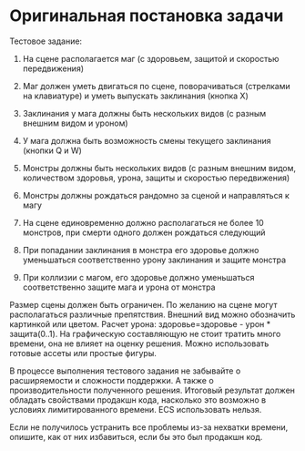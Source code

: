 # Оригинальная постановка задачи

Тестовое задание:

1. На сцене располагается маг (с здоровьем, защитой и скоростью передвижения)
2. Маг должен уметь двигаться по сцене, поворачиваться (стрелками на клавиатуре) и уметь выпускать заклинания (кнопка X)
3. Заклинания у мага должны быть нескольких видов (с разным внешним видом и уроном)
4. У мага должна быть возможность смены текущего заклинания (кнопки Q и W)


1. Монстры должны быть нескольких видов (с разным внешним видом, количеством здоровья, урона, защиты и скоростью передвижения)
2. Монстры должны рождаться рандомно за сценой и направляться к магу
3. На сцене единовременно должно располагаться не более 10 монстров, при смерти одного должен рождаться следующий
4. При попадании заклинания в монстра его здоровье должно уменьшаться соответственно урону заклинания и защите монстра
5. При коллизии с магом, его здоровье должно уменьшаться соответственно защите мага и урона от монстра

Размер сцены должен быть ограничен.
По желанию на сцене могут располагаться различные препятствия.
Внешний вид можно обозначить картинкой или цветом.
Расчет урона: здоровье=здоровье - урон * защита(0..1).
На графическую составляющую не стоит тратить много времени, она не влияет на оценку решения. Можно использовать готовые ассеты или простые фигуры.

В процессе выполнения тестового задания не забывайте о расширяемости и сложности поддержки. А также о производительности полученного решения. Итоговый результат должен обладать свойствами продакшн кода, насколько это возможно в условиях лимитированного времени. ECS использовать нельзя.

Если не получилось устранить все проблемы из-за нехватки времени, опишите, как от них избавиться, если бы это был продакшн код.